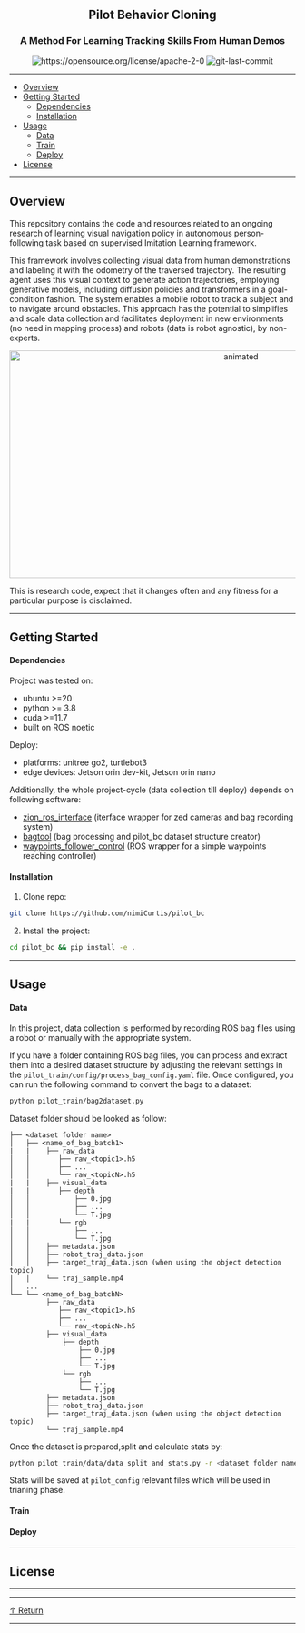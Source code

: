 <div align="center">
<h2>Pilot Behavior Cloning</h2>
<h3>A Method For Learning Tracking Skills From Human Demos</h3>


<img src="https://img.shields.io/badge/License-Apache_2.0-blue.svg" alt="https://opensource.org/license/apache-2-0" />
<img src="https://img.shields.io/github/last-commit/nimiCurtis/pilot_bc?style&color=5D6D7E" alt="git-last-commit" />

</div>

---

- [Overview](#overview)
- [Getting Started](#getting-started)
    - [Dependencies](#dependencies)
    - [Installation](#installation)
- [Usage](#usage)
    - [Data](#data)
    - [Train](#train)
    - [Deploy](#deploy)
- [License](#license)


---


## Overview

This repository contains the code and resources related to an ongoing research of learning visual navigation policy in autonomous person-following task based on supervised Imitation Learning framework.

This framework involves collecting visual data from human demonstrations and labeling it with the odometry of
the traversed trajectory. The resulting agent uses this visual context to generate action trajectories,
employing generative models, including diffusion policies and transformers in a goal-condition fashion. The system enables a mobile
robot to track a subject and to navigate
around obstacles. This approach has the potential to simplifies and scale data collection and facilitates deployment in new environments (no need in mapping process) and robots (data is robot agnostic),
by non-experts.



<p align="center">
  <img src="web/Pilot_project.gif" alt="animated"
  width="800px"
  height="400px"

</p>




This is research code, expect that it changes often and any fitness for a particular purpose is disclaimed.




---

## Getting Started

#### Dependencies


Project was tested on:
- ubuntu >=20
- python >= 3.8
- cuda >=11.7
- built on ROS noetic
  
Deploy:
  
  - platforms: unitree go2, turtlebot3
  - edge devices: Jetson orin dev-kit, Jetson orin nano

Additionally, the whole project-cycle (data collection till deploy) depends on following software:

- [zion_ros_interface](https://github.com/nimiCurtis/zion_zed_ros_interface) (iterface wrapper for zed cameras and bag recording system)
- [bagtool](https://github.com/nimiCurtis/bagtool) (bag processing and pilot_bc dataset structure creator)
- [waypoints_follower_control](https://github.com/nimiCurtis/waypoints_follower_control) (ROS wrapper for a simple waypoints reaching controller)


#### Installation

1. Clone repo:
```sh
git clone https://github.com/nimiCurtis/pilot_bc
```

2. Install the project:
```sh
cd pilot_bc && pip install -e .
```

---
## Usage

#### Data

In this project, data collection is performed by recording ROS bag files using a robot or manually with the appropriate system.   

If you have a folder containing ROS bag files, you can process and extract them into a desired dataset structure by adjusting the relevant settings in the ```pilot_train/config/process_bag_config.yaml``` file.
Once configured, you can run the following command to convert the bags to a dataset:

```bash
python pilot_train/bag2dataset.py
```

Dataset folder should be looked as follow:

```
├── <dataset folder name>
│   ├── <name_of_bag_batch1>
|   |    ├── raw_data
│   │       ├── raw_<topic1>.h5
│   │       ├── ...
│   │       └── raw_<topicN>.h5
|   |    ├── visual_data
|   |       ├── depth            
│   │           ├── 0.jpg
│   │           ├── ...
│   │           └── T.jpg
|   |       └── rgb          
│   │           ├── ...
│   │           └── T.jpg
│   │    ├── metadata.json
│   │    ├── robot_traj_data.json
│   │    ├── target_traj_data.json (when using the object detection topic)
│   │    └── traj_sample.mp4
│   ...
└── └── <name_of_bag_batchN>
         ├── raw_data
            ├── raw_<topic1>.h5
            ├── ...
            └── raw_<topicN>.h5
         ├── visual_data
             ├── depth            
                 ├── 0.jpg
                 ├── ...
                 └── T.jpg
             └── rgb          
                 ├── ...
                 └── T.jpg
         ├── metadata.json
         ├── robot_traj_data.json
         ├── target_traj_data.json (when using the object detection topic)
         └── traj_sample.mp4
```  

Once the dataset is prepared,split and calculate stats by:

```bash
python pilot_train/data/data_split_and_stats.py -r <dataset folder name> -i <dataset folder path>
```

Stats will be saved at ```pilot_config``` relevant files which will be used in trianing phase.


#### Train




#### Deploy

---


## License


---


---



[↑ Return](#Top)

---
